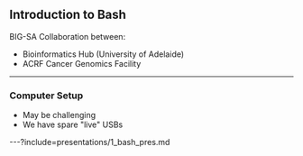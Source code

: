 ## Introduction to Bash

BIG-SA Collaboration between:

- Bioinformatics Hub (University of Adelaide)
- ACRF Cancer Genomics Facility

---

### Computer Setup

- May be challenging
- We have spare "live" USBs

---?include=presentations/1_bash_pres.md
